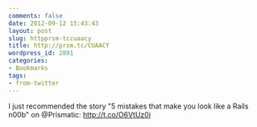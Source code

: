 ```yaml
---
comments: false
date: 2012-09-12 15:43:43
layout: post
slug: httpprsm-tccuaacy
title: http://prsm.tc/CUAACY
wordpress_id: 2891
categories:
- Bookmarks
tags:
- from-twitter
---
```


I just recommended the story "5 mistakes that make you look like a Rails n00b" on @Prismatic: http://t.co/O6VtUz0i
